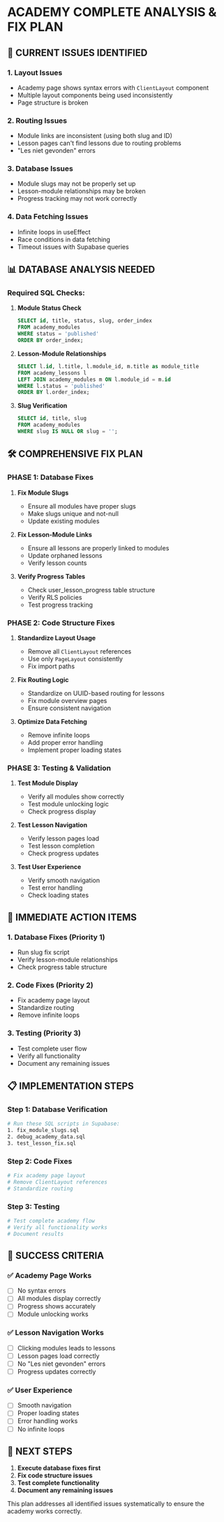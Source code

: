 # ACADEMY COMPLETE ANALYSIS & FIX PLAN

## 🚨 CURRENT ISSUES IDENTIFIED

### 1. **Layout Issues**
- Academy page shows syntax errors with `ClientLayout` component
- Multiple layout components being used inconsistently
- Page structure is broken

### 2. **Routing Issues**
- Module links are inconsistent (using both slug and ID)
- Lesson pages can't find lessons due to routing problems
- "Les niet gevonden" errors

### 3. **Database Issues**
- Module slugs may not be properly set up
- Lesson-module relationships may be broken
- Progress tracking may not work correctly

### 4. **Data Fetching Issues**
- Infinite loops in useEffect
- Race conditions in data fetching
- Timeout issues with Supabase queries

## 📊 DATABASE ANALYSIS NEEDED

### Required SQL Checks:
1. **Module Status Check**
   ```sql
   SELECT id, title, status, slug, order_index 
   FROM academy_modules 
   WHERE status = 'published' 
   ORDER BY order_index;
   ```

2. **Lesson-Module Relationships**
   ```sql
   SELECT l.id, l.title, l.module_id, m.title as module_title
   FROM academy_lessons l
   LEFT JOIN academy_modules m ON l.module_id = m.id
   WHERE l.status = 'published'
   ORDER BY l.order_index;
   ```

3. **Slug Verification**
   ```sql
   SELECT id, title, slug 
   FROM academy_modules 
   WHERE slug IS NULL OR slug = '';
   ```

## 🛠️ COMPREHENSIVE FIX PLAN

### PHASE 1: Database Fixes
1. **Fix Module Slugs**
   - Ensure all modules have proper slugs
   - Make slugs unique and not-null
   - Update existing modules

2. **Fix Lesson-Module Links**
   - Ensure all lessons are properly linked to modules
   - Update orphaned lessons
   - Verify lesson counts

3. **Verify Progress Tables**
   - Check user_lesson_progress table structure
   - Verify RLS policies
   - Test progress tracking

### PHASE 2: Code Structure Fixes
1. **Standardize Layout Usage**
   - Remove all `ClientLayout` references
   - Use only `PageLayout` consistently
   - Fix import paths

2. **Fix Routing Logic**
   - Standardize on UUID-based routing for lessons
   - Fix module overview pages
   - Ensure consistent navigation

3. **Optimize Data Fetching**
   - Remove infinite loops
   - Add proper error handling
   - Implement proper loading states

### PHASE 3: Testing & Validation
1. **Test Module Display**
   - Verify all modules show correctly
   - Test module unlocking logic
   - Check progress display

2. **Test Lesson Navigation**
   - Verify lesson pages load
   - Test lesson completion
   - Check progress updates

3. **Test User Experience**
   - Verify smooth navigation
   - Test error handling
   - Check loading states

## 🎯 IMMEDIATE ACTION ITEMS

### 1. Database Fixes (Priority 1)
- Run slug fix script
- Verify lesson-module relationships
- Check progress table structure

### 2. Code Fixes (Priority 2)
- Fix academy page layout
- Standardize routing
- Remove infinite loops

### 3. Testing (Priority 3)
- Test complete user flow
- Verify all functionality
- Document any remaining issues

## 📋 IMPLEMENTATION STEPS

### Step 1: Database Verification
```bash
# Run these SQL scripts in Supabase:
1. fix_module_slugs.sql
2. debug_academy_data.sql
3. test_lesson_fix.sql
```

### Step 2: Code Fixes
```bash
# Fix academy page layout
# Remove ClientLayout references
# Standardize routing
```

### Step 3: Testing
```bash
# Test complete academy flow
# Verify all functionality works
# Document results
```

## 🎯 SUCCESS CRITERIA

### ✅ Academy Page Works
- [ ] No syntax errors
- [ ] All modules display correctly
- [ ] Progress shows accurately
- [ ] Module unlocking works

### ✅ Lesson Navigation Works
- [ ] Clicking modules leads to lessons
- [ ] Lesson pages load correctly
- [ ] No "Les niet gevonden" errors
- [ ] Progress updates correctly

### ✅ User Experience
- [ ] Smooth navigation
- [ ] Proper loading states
- [ ] Error handling works
- [ ] No infinite loops

## 🚀 NEXT STEPS

1. **Execute database fixes first**
2. **Fix code structure issues**
3. **Test complete functionality**
4. **Document any remaining issues**

This plan addresses all identified issues systematically to ensure the academy works correctly.
